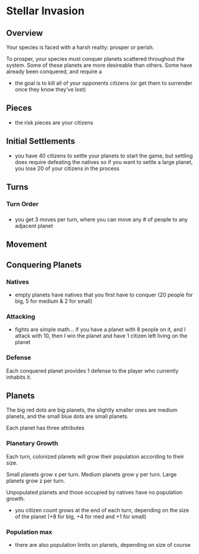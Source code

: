 # Stellar Invasion

## Overview

Your species is faced with a harsh reality: prosper or perish.

To prosper, your species must conquer planets scattered throughout the system. Some of these planets are more desireable than others. Some have already been conquered, and require a 

- the goal is to kill all of your opponents citizens (or get them to surrender once they know they’ve lost)

## Pieces

- the risk pieces are your citizens


## Initial Settlements

- you have 40 citizens to settle your planets to start the game, but settling does require defeating the natives
so if you want to settle a large planet, you lose 20 of your citizens in the process

## Turns

### Turn Order

###

- you get 3 moves per turn, where you can move any # of people to any adjacent planet



## Movement

## Conquering Planets

### Natives

- empty planets have natives that you first have to conquer (20 people for big, 5 for medium & 2 for small)


### Attacking

- fights are simple math... if you have a planet with 8 people on it, and I attack with 10, then I win the planet and have 1 citizen left living on the planet

### Defense

Each conquered planet provides 1 defense to the player who currently inhabits it. 

## Planets

The big red dots are big planets, the slightly smaller ones are medium planets, and the small blue dots are small planets.

Each planet has three attributes 

### Planetary Growth

Each turn, colonized planets will grow their population according to their size.

Small planets grow x per turn.
Medium planets grow y per turn.
Large planets grow z per turn.

Unpopulated planets and those occupied by natives have no population growth.

- you citizen count grows at the end of each turn, depending on the size of the planet (+8 for big, +4 for med and +1 for small)


### Population max

- there are also population limits on planets, depending on size of course
